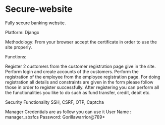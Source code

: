 # Secure-website
Fully secure banking website.

Platform: Django

Methodology:
From your browser accept the certificate in order to use the site properly.

Functions:

Register 2 customers from the customer registration page give in the site.
Perform login and create accounts of the customers.
Perform the registration of the employee from the employee registration page.
For doing registration all details and constraints are given in the form please follow those in order to register successfully.
After registering you can perform all the functionalities you like to do such as fund transfer, credit, debit etc.

Security Functionality
SSH, CSRF, OTP, Captcha

Manager Credentials are as follow you can use it
User Name : manager_sbsfcs
Password: Gorillawarrior@789*
